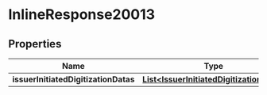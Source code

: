 
# InlineResponse20013

## Properties
Name | Type | Description | Notes
------------ | ------------- | ------------- | -------------
**issuerInitiatedDigitizationDatas** | [**List&lt;IssuerInitiatedDigitizationData&gt;**](IssuerInitiatedDigitizationData.md) |  |  [optional]




